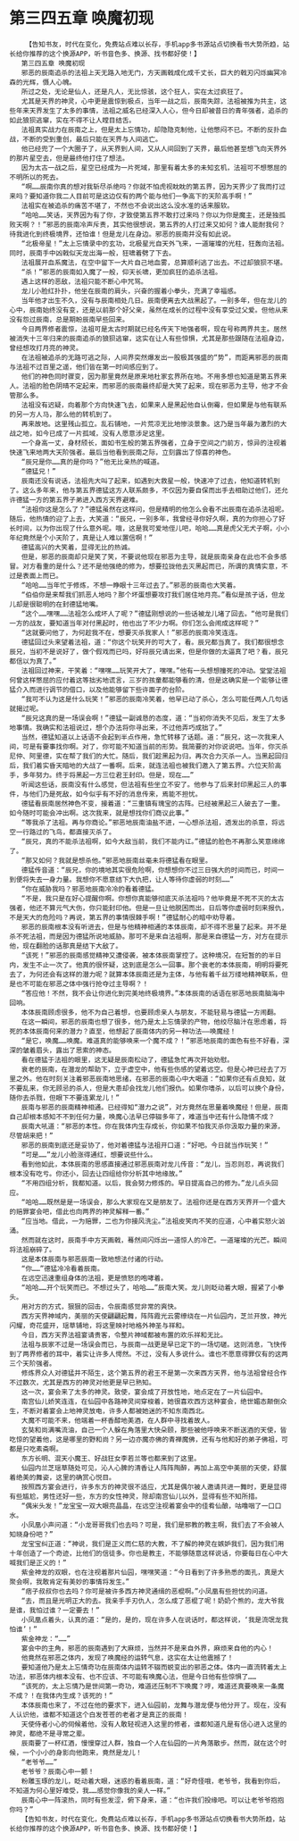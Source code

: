 # 第三四五章 唤魔初现
        【告知书友，时代在变化，免费站点难以长存，手机app多书源站点切换看书大势所趋，站长给你推荐的这个换源APP，听书音色多、换源、找书都好使！】
       第三四五章 唤魔初现
       邪恶的辰南追杀的法祖上天无路入地无门，方天画戟成化成千丈长，巨大的戟刃闪烁幽冥冷森的光辉，慑人心魄。
       所过之处，无论是仙人，还是凡人，无比惊骇，这个狂人，实在太过疯狂了。
       尤其是天界的神灵，心中更是震惊到极点，当年一战之后，辰南失踪，法祖被推为共主，这些年来天界发生了太多的事情，法祖之威名已经深入人心，但今日却被昔日的青年强者，追杀的如此狼狈逃窜，实在不得不让人瞠目结舌。
       法祖真实战力在辰南之上，但是太上忘情功，却隐隐克制他，让他憋闷不已。不断的反扑血战，不断的受到重创，最后只能在天界与人间逃亡。
       他已经兜了一个大圈子了，从天界到人间，又从人间回到了天界，最后他甚至想飞向天界外的那片星空去，但是最终他打住了想法。
       因为太古一战之后，星空已经成为一片死域，那里有着太多的未知玄机，法祖可不想憋屈的不明所以的死去。
       “啊……辰南你真的想对我斩尽杀绝吗？你就不怕虎视眈眈的第五界，因为天界少了我而打过来吗？要知道你我二人目前可是这边仅有的两个能与他们一争高下的天阶高手啊！”
       法祖实在被追杀的痛苦不堪了，不然也不会说出这么没水准的话来服软。
       “哈哈……笑话，天界因为有了你，才致使第五界不敢打过来吗？你以为你是魔主，还是独孤败天啊？！”邪恶的辰南冷声斥责，其实他很想说，第五界的人打过来又如何？谁人能耐我何？待我进化到终极境界，还怕谁！但是龙儿在身边。邪恶的辰南并没有如此说。
       “北极帝星！”太上忘情录中的玄功，北极星光自天外飞来，一道璀璨的光柱，狂轰向法祖。同时，辰南手中凶戟似天龙出海一般，狂啸着劈了下去。
       法祖展开血系魔法，在空中留下一大片自己地血雾，总算顺利逃了出去。不过却狼狈不堪。
       “杀！”邪恶的辰南如入魔了一般，仰天长啸，更加疯狂的追杀法祖。
       遇上这样的恶敌，法祖只能不断心中咒骂。
       龙儿小脸红扑扑，他坐在辰南的肩头，兴奋的握着小拳头，充满了幸福感。
       当年他才出生不久，没有与辰南相处几日。辰南便离去大战黑起了。一别多年，但在龙儿的心中，辰南始终没有变，还是以前那个好父亲，虽然在成长的过程中没有享受过父爱。但他从来没有怨过辰南，总是期盼辰南早些回来。
       今日两界修者震惊，法祖可是太古时期就已经名传天下地强者啊，现在号称两界共主。居然被消失十三年归来的辰南追杀的狼狈逃窜，这实在让人有些惊惧，尤其是那些跟随在法祖身边，曾经想攻打月亮的神灵。
       在法祖被追杀的无路可逃之际，人间界突然爆发出一股极其强盛的“势”，而距离邪恶的辰南与法祖不过百里之遥，他们皆在第一时间感应到了。
       他们的神色同时骤变，因为那里竟然是原来地杜家玄界所在地。不用多想也知道是第五界来人。法祖的脸色阴晴不定起来，而邪恶的辰南最终却是大笑了起来，现在邪恶为主导，他才不会管那么多。
       法祖没有迟疑，向着那个方向快速飞去，如果来人是黑起他自认倒霉，但如果是与他有联系的另一方人马，那么他的转机到了。
       再来故地。这里残山孤立。乱石铺地，一片荒凉无比地惨淡景象。这乃是当年最为激烈的大战之地，如今已成了一片孤域，没有人愿意涉足这里。
       一个身高一丈，身材颀长，面如书生般的第五界强者，立身于空间之门前方，惊异的注视着快速飞来地两大天阶强者。最后当他看到辰南之际，立刻露出了惊喜的神色。
       “辰兄是你……真的是你吗？”他无比亲热的喊道。
       “德猛兄！”
       辰南还没有说话，法祖先大叫了起来，如遇到大救星一般，快速冲了过去，他知道转机到了。这么多年来，他与第五界德猛这方人联系颇多，不仅因为要自保而出手去相助过他们，还允许德猛一方的第五界子弟进入西方天界避难。
       “法祖你这是怎么了？”德猛虽然在这样问，但是精明的他怎么会看不出辰南在追杀法祖呢。随后，他热情的迎了上去，大笑道：“辰兄，一别多年，我曾经寻你好久啊，真的为你担心了好长时间，以为你出现了什么意外呢。哦，这是我可爱地侄儿吧，哈哈……真是虎父无犬子啊，小小年纪竟然是个小天阶了，真是让人难以置信啊！”
       德猛高兴的大笑着，显得无比的热诚。
       但是，邪恶的辰南却只是笑了笑，不要说他现在邪恶为主导，就是辰南亲身在此也不会多感冒。对方看重的是什么？还不是他强绝的修为，想要拉拢他去灭黑起而已，所谓的真情实意，不过是表面上而已。
       “哈哈……当年忙于修炼，不想一睁眼十三年过去了。”邪恶的辰南也大笑着。
       “伯伯你是来帮我们抓恶人地吗？那个坏蛋想要攻打我们居住地月亮。”看似是孩子话，但龙儿却是很聪明的在封德猛地嘴。
       “这个……嘿嘿……法祖怎么成坏人了呢？”德猛刚想说的一些话被龙儿堵了回去。“他可是我们一方的战友，要知道当年对付黑起时，他也出了不少力啊。你们怎么会闹成这样呢？”
       “这就要问他了，为何趁我不在，想要灭杀我家人！”邪恶的辰南冷笑连连。
       德猛回过头来望着法祖，道：“你这个玩笑开的可大了，看。辰兄都当真了。我们都很想念辰兄，当初不是说好了，做个假戏而已吗，好将辰兄请出来，但是你做的太逼真了吧？看，辰兄都信以为真了。”
       法祖回过神来，干笑着：“嘿嘿……玩笑开大了，嘿嘿。”他有一头想想撞死的冲动。堂堂法祖何曾这样憋屈的应付着这等拙劣地谎言，三岁的孩童都能够看的清，但是这确实是一个能够让德猛介入而进行调节的借口，以及他能够留下些许面子的台阶。
       “我可不认为这是什么玩笑！”邪恶的辰南冷笑着，他早已动了杀心，怎么可能任两人几句话就揭过呢。
       “辰兄这真的是一场误会啊！”德猛一副诚恳的态度，道：“当初你消失不见后，发生了太多地事情。我确实和法祖说过，想个办法将你寻出来，不过他弄巧成拙了。”
       当然，德猛知道以上话语不会起到半点作用，急忙转移了话题。道：“辰兄，这一次我来人间，可是有要事找你啊。对了，你可能不知道当前的形势。我简要的对你说说吧。当年，你灭杀尼仲、阿里德，实在帮了我们的大忙。随后，我们趁黑起为归，再次合力灭杀一人。当黑起回归后，我们着实昏天暗地的大战了一番啊。后来，就连法祖也被我们邀入了第五界。六位天阶高手，多年努力。终于将黑起一方三位君王封印。但是，现在……”
       听闻这些话，辰南没有什么感觉，但法祖有些坐立不安了。他参与了后来封印黑起三人的事件，与他们乃是死敌，如今似乎有不好的消息传来，焉能不担忧。
       德猛看辰南居然神色不变，接着道：“三重镇有瑰宝的古阵。已经被黑起三人破去了一重。如今随时可能会冲出啊。这次我来，就是想找你们商议此事。”
       “等我杀了法祖。再与你商论。”邪恶地辰南油盐不进，一心想杀法祖，透发出的杀意，将远空一行路过的飞鸟，都直接灭杀了。
       “辰兄，真的不能杀法祖啊，如今大敌当前，我们不能内讧。”德猛的脸色不再那么笑意绵绵了。
       “那又如何？我就是想杀他。”邪恶地辰南丝毫未将德猛看在眼里。
       德猛传音道：“辰兄，你的境地其实很危险啊，你想想你不过三日强大的时间而已，时间一到便将失去一身力量。我想你不愿意结下大仇把，让人等待你虚弱的时刻……”
       “你在威胁我吗？邪恶地辰南冷冷的看着德猛。
       “不是，我只是在好心提醒你啊。你想你真能够彻底灭杀法祖吗？他毕竟是不死不灭的太古强者，他还不算元气大伤，你只能封印他。但是一旦让他脱困而出，日后等你虚弱时刻来报仇，不是天大的危险吗？再说，第五界的事情很棘手啊！”德猛耐心的暗中劝导着。
       邪恶的辰南根本没有听进去，但是与他精神相通的本体辰南，却不得不思量了起来。并不是杀不死法祖，而是因为德猛所说地威胁。那可不是来自法祖啊，那是来自德猛一方，对方在提示他，现在翻脸的话那真是结下大敌了。
       “该死！”邪恶的辰南感觉精神又遭侵袭，被本体辰南掌控了。这种境况，在短暂的的半日内，发生不止一次了。他真的很怀疑，这到底是怎么一回事。那个衰老的本体辰南，明明将要死去了，为何还会有这样的潜力呢？就算本体辰南还是为主体，与他有着千丝万缕地精神联系，但是也不可能在邪恶之体中强行抢夺过主导啊？！
       “答应他！不然，我不会让你进化到完美地终极境界。”本体辰南的话语在邪恶地辰南脑海中回响。
       本体辰南顾虑很多，他不为自己着想，也要顾虑亲人与朋友，不能轻易与德猛一方闹翻。
       在这一瞬间，邪恶的辰南也想了很多，他乃是太上忘情录的产物，他绞尽脑汁在思虑着，将死的本体辰南何来的潜力？直至，他想起了辰南体内的另一种功法——唤魔经！
       “是它，唤魔……唤魔。难道真的能够唤来一个魔不成？！”邪恶地辰南的面色有些不好看，深深的皱着眉头，露出了思索的神态。
       看在德猛于法祖的眼里，这无疑是辰南松动了，德猛急忙再次开始劝慰。
       衰老的辰南，在潜龙的帮助下，立于虚空中，他有些伤感的望着远空。但是心神已经去了万里之外。他在时刻关注着邪恶辰南地思绪，在邪恶的辰南心中大喝道：“如果你还有点良知，就不要乱来，你无顾忌的杀人，但是大患却会找龙儿他们报仇。如果你嗜杀，以后可以换个身份，随你去杀戮，但眼下不要连累龙儿！”
       辰南与邪恶的辰南精神相通。已经得知“潜力之说”，对方竟然在思量着唤魔经！但是，辰南自己却根本感知不不到任何力量，唤魔心法早已停辍多年了，难道当中还有什么隐情不成？
       辰南大吼道：“邪恶的本性。你在我体内生存成长，你如果不怕我灭杀你汲取力量的来源，尽管胡来把！”
       邪恶的辰南到底还是妥协了，他对着德猛与法祖开口道：“好吧。今日就当作玩笑！”
       “可是……”龙儿小脸涨得通红，想要说些什么。
       看到他如此，本体辰南的思感直接通过邪恶辰南对龙儿传音：“龙儿，当忍则忍，再说我们根本没有吃亏。你还小，回去让四组给你分析其中地缘故。”
       “不用四组分析，我都知道。以后，我会努力修炼的。早日提高自己的修为。”龙儿点头回应。
       “哈哈……既然是是一场误会，那么大家现在又是朋友了。法祖你还是在西方天界开一个盛大的赔罪宴会吧，借此也向两界的神灵解释一番。”
       “应当地。借此，一为赔罪，二也为你接风洗尘。”法祖皮笑肉不笑的应道，心中着实怒火汹涌。
       然而就在这时，辰南手中方天画戟，蓦然间闪烁出一道惊人的冷芒。一道璀璨的光芒。瞬间将法祖崩碎了。
       这是本体辰南与邪恶辰南一致地想法付诸的行动。
       “你……”德猛冷冷看着辰南。
       在远空迅速重组身体的法祖，更是愤怒的咆哮着。
       “哈哈……开个玩笑而已。不想过头了，哈哈……”辰南大笑。龙儿则眨动着大眼，握紧了小拳头。
       用对方的方式，狠狠的回击，令辰南感觉非常的爽快。
       西方天界神域内，美丽的天使翩翩起舞，阵阵霞光云雾缭绕在一片仙园内，芝兰开放，神光闪耀，奇花盛开，瑶草铺地，将这里映衬地格外神圣与祥和。
       今日，西方天界法祖宴请贵客，令整片神域都被布置的欢乐祥和无比。
       法祖与辰家不过是一场误会而已，与辰南一战更是早已定下的一场切磋。这则消息，飞快传到了两界修者的耳中，着实让许多人愕然。不过，没有人多说什么。谁也不愿意得罪仅有的这两三个天阶强者。
       修炼界众人对德猛并不陌生，这个第五界的君王不是第一次来西方天界，他与法祖曾经合作不过数次，尤其是西方的神灵对他更是早已熟知。
       这一次，宴会来了太多的神灵。致使，宴会成了开放性地，地点定在了一片仙园中。
       南宫仙儿娇笑连连，在仙园中各路神灵间穿梭着，她很喜欢西方这种宴会，绝世媚态颠倒众生，不断对着宴会上地神灵放电，许多人都被她迷的不知东南西北。
       大魔不可能不来，他端着一杯香醇地美酒，在人群中寻找着故人。
       玄奘和尚满嘴流油，自己一个人躲在角落里大快朵颐，那些被他呼唤来不断送酒的天使，皆吃惊的望着他，这是哪里的野和尚？另一边亦魔亦佛的青禅魔佛，还有与他和好的弟子佛祖，可都是只吃素斋啊。
       东方长明、混天小魔王、好战狂女李若兰等也都来到了这里。
       仙园内兰芝瑶草随处可见，沁人心脾的清香让人阵阵陶醉，再加上高空中美丽的天使，舒展着绝美的舞姿，这里的确赏心悦目。
       按照西方宴会进行，许多东方的神灵很不适应，尤其是偶尔被人邀请共进一舞时，更是显得有些尴尬，男性还好一些，东方的女性神灵，除却南宫仙儿以外，显得有些不知所措。
       “偶米头发！”龙宝宝一双大眼亮晶晶，在远空注视着宴会中的佳肴仙酿，咕噜咽了一口口水。
       小凤凰小声问道：“小龙哥哥我们也去吗？可是，我们是邪教的教主啊，我们去了不会被人知晓身份吧？”
       龙宝宝纠正道：“神说，我们是正义而仁慈的大教，不了解的神灵在嫉妒我们，因为我们用十年创造了一个奇迹，比他们的信徒多。你也是教主，不能够随意这样说话，你要每日在心中大喊我们是正义的！”
       紫金神龙的双眼，也在注视着那片仙园，嘿嘿笑道：“今日看到了许多熟悉的面孔，真是大聚会啊，我敢肯定有美妙的事情将发生。”
       “痞子叔叔你也去吗？你可是被许多西方神灵通缉的恶棍啊。”小凤凰有些担忧的问道。
       “去，而且是光明正大的去。我亲手手刃仇人，怎么成了恶棍了呢！奶奶个熊的，龙大爷我是谁，我怕过谁？一定要去！”
       小凤凰点着头，认真的道：“是的，是的，现在许多人在说话时，都这样说，‘我是流氓龙我怕谁’！”
       紫金神龙：“……”
       宴会中的主角，邪恶的辰南遇到了大麻烦，当然并不是来自外界，麻烦来自他的内心！
       他竟然在邪恶之体内，发现了唤魔经的运转气息，这实在太让他震撼了！
       要知道他乃是太上忘情奇功在辰南体内运转不辍而蜕变出的邪恶之体。体内一直流转着太上功法，邪恶体内根本没有、也不应该、不可能有唤魔心法，但是今日他有些惊惧了……
       “该死的，太上忘情乃是世间第一奇功，难道还压制不下唤魔？哼，难道还真要唤来一条魔不成？！在我体内生成？该死的！”
       本体辰南也来了，不过在他的要求下，进入仙园前，龙舞与潜龙便与他分开了。现在，没有人认识他，谁都不知道这个白发苍苍的老者才是真正的辰南！
       天使侍者小心的伺候着他，没有人敢轻视进入这里的修者，谁都知道凡是有信心进入这里的神灵，都绝不是寻常之辈。
       辰南要了一杯红酒，慢慢穿过人群，独自一个人在仙园的一片角落散步。然而，就在这个时候，一个小小的身影向他跑来，竟然是龙儿！
       “老爷爷……”
       老爷爷？辰南心中一颤！
       粉雕玉琢的龙儿，眨动着大眼，迷惑的看着辰南，道：“好奇怪哦，老爷爷，我看到你后，不知道为何心里好难受，我……感觉你像我的亲人一样。”
       辰南心中一阵滚热，同时有些发涩，俯下身来，道：“也许我们投缘吧。可以让老爷爷抱抱你吗？”
       【告知书友，时代在变化，免费站点难以长存，手机app多书源站点切换看书大势所趋，站长给你推荐的这个换源APP，听书音色多、换源、找书都好使！】